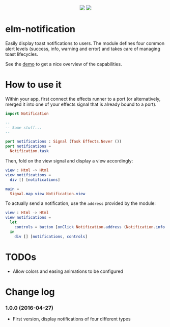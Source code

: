 <p align="center">
    <img src="https://img.shields.io/badge/license-mit-blue.svg?style=flat-square" />
    <img src="https://img.shields.io/badge/gluten-free-green.svg?style=flat-square" />
</p>

# elm-notification

Easily display toast notifications to users. The module defines four common alert levels (success,
info, warning and error) and takes care of managing toast lifecycles.

See the [demo](https://ktorz.github.io/elm-notification) to get a nice overview of the capabilities.

# How to use it

Within your app, first connect the effects runner to a port (or alternatively, merged it into
one of your effects signal that is already bound to a port).

```elm
import Notification

-- 
-- Some stuff...
--

port notifications : Signal (Task Effects.Never ())
port notifications =
  Notification.task
```

Then, fold on the view signal and display a view accordingly:

```elm
view : Html -> Html
view notifications =
  div [] [notifications] 

main =
  Signal.map view Notification.view
```

To actually send a notification, use the `address` provided by the module:

```elm
view : Html -> Html
view notifications =
  let
    controls = button [onClick Notification.address (Notification.info "Elm rocks!")]
  in
    div [] [notifications, controls]
```

# TODOs

- Allow colors and easing animations to be configured

# Change log

### 1.0.0 (2016-04-27)

- First version, display notifications of four different types


